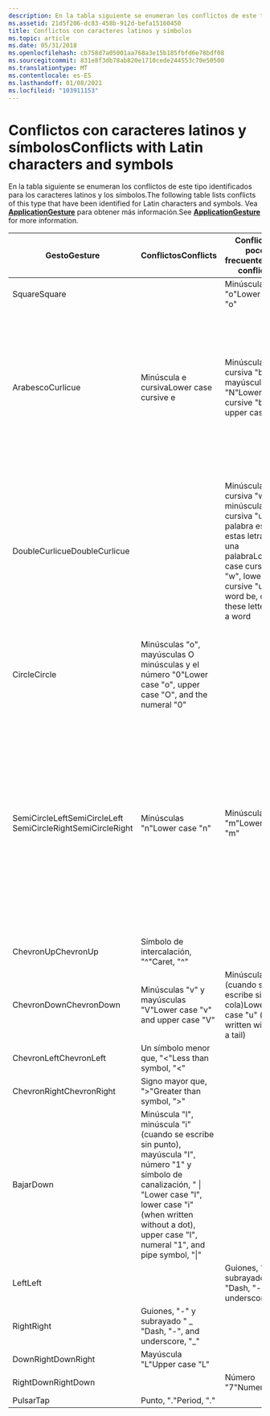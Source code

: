 ```yaml
---
description: En la tabla siguiente se enumeran los conflictos de este tipo identificados para los caracteres latinos y los símbolos.
ms.assetid: 21d5f206-dc83-458b-912d-befa15160450
title: Conflictos con caracteres latinos y símbolos
ms.topic: article
ms.date: 05/31/2018
ms.openlocfilehash: cb758d7a05001aa768a3e15b185fbfd6e78bdf08
ms.sourcegitcommit: 831e8f3db78ab820e1710cede244553c70e50500
ms.translationtype: MT
ms.contentlocale: es-ES
ms.lasthandoff: 01/08/2021
ms.locfileid: "103911153"
---
```

# <a name="conflicts-with-latin-characters-and-symbols"></a><span data-ttu-id="b55bf-103">Conflictos con caracteres latinos y símbolos</span><span class="sxs-lookup"><span data-stu-id="b55bf-103">Conflicts with Latin characters and symbols</span></span>

<span data-ttu-id="b55bf-104">En la tabla siguiente se enumeran los conflictos de este tipo identificados para los caracteres latinos y los símbolos.</span><span class="sxs-lookup"><span data-stu-id="b55bf-104">The following table lists conflicts of this type that have been identified for Latin characters and symbols.</span></span> <span data-ttu-id="b55bf-105">Vea [**ApplicationGesture**](/windows/desktop/api/msinkaut/ne-msinkaut-inkapplicationgesture) para obtener más información.</span><span class="sxs-lookup"><span data-stu-id="b55bf-105">See [**ApplicationGesture**](/windows/desktop/api/msinkaut/ne-msinkaut-inkapplicationgesture) for more information.</span></span>



| <span data-ttu-id="b55bf-106">Gesto</span><span class="sxs-lookup"><span data-stu-id="b55bf-106">Gesture</span></span>                                              | <span data-ttu-id="b55bf-107">Conflictos</span><span class="sxs-lookup"><span data-stu-id="b55bf-107">Conflicts</span></span>                                                                                                                  | <span data-ttu-id="b55bf-108">Conflictos poco frecuentes</span><span class="sxs-lookup"><span data-stu-id="b55bf-108">Rare conflicts</span></span>                                                                                     | <span data-ttu-id="b55bf-109">Recomendación</span><span class="sxs-lookup"><span data-stu-id="b55bf-109">Recommendation</span></span>                                                                                                                                                                                                                                                                                                                              |
|------------------------------------------------------|----------------------------------------------------------------------------------------------------------------------------|----------------------------------------------------------------------------------------------------|---------------------------------------------------------------------------------------------------------------------------------------------------------------------------------------------------------------------------------------------------------------------------------------------------------------------------------------------|
| <span data-ttu-id="b55bf-110">Square</span><span class="sxs-lookup"><span data-stu-id="b55bf-110">Square</span></span><br/>                                    |                                                                                                                            | <span data-ttu-id="b55bf-111">Minúsculas "o"</span><span class="sxs-lookup"><span data-stu-id="b55bf-111">Lower case "o"</span></span><br/>                                                                          |                                                                                                                                                                                                                                                                                                                                             |
| <span data-ttu-id="b55bf-112">Arabesco</span><span class="sxs-lookup"><span data-stu-id="b55bf-112">Curlicue</span></span><br/>                                  | <span data-ttu-id="b55bf-113">Minúscula e cursiva</span><span class="sxs-lookup"><span data-stu-id="b55bf-113">Lower case cursive e</span></span><br/>                                                                                            | <span data-ttu-id="b55bf-114">Minúsculas cursiva "b" y mayúscula "N"</span><span class="sxs-lookup"><span data-stu-id="b55bf-114">Lower case cursive "b" and upper case "N"</span></span><br/>                                               | <span data-ttu-id="b55bf-115">El gesto de aplicación **arabesco** se usa a veces para un comando CUT.</span><span class="sxs-lookup"><span data-stu-id="b55bf-115">The **Curlicue** application gesture is sometimes used for a cut command.</span></span> <span data-ttu-id="b55bf-116">Dado que esta acción suele producirse en el contenido existente, buscar si está escrito sobre algún contenido ayuda a distinguir el gesto de la tinta subyacente.</span><span class="sxs-lookup"><span data-stu-id="b55bf-116">Because this action generally occurs on existing content, looking to see whether it is written on top of some content helps distinguish the gesture from the underlying ink.</span></span><br/>                                                                            |
| <span data-ttu-id="b55bf-117">DoubleCurlicue</span><span class="sxs-lookup"><span data-stu-id="b55bf-117">DoubleCurlicue</span></span><br/>                            |                                                                                                                            | <span data-ttu-id="b55bf-118">Minúsculas cursiva "w", minúscula cursiva "u", la palabra es o estas letras de una palabra</span><span class="sxs-lookup"><span data-stu-id="b55bf-118">Lower case cursive "w", lower case cursive "u", the word be, or these letters in a word</span></span><br/> | <span data-ttu-id="b55bf-119">El gesto de aplicación **DoubleCurlicue** se usa a veces para el comando copy.</span><span class="sxs-lookup"><span data-stu-id="b55bf-119">The **DoubleCurlicue** application gesture is sometimes used for the copy command.</span></span> <span data-ttu-id="b55bf-120">Dado que este gesto suele escribirse en el contenido existente, buscar si está escrito sobre algún contenido ayuda a distinguir este gesto de la tinta subyacente.</span><span class="sxs-lookup"><span data-stu-id="b55bf-120">Because this gesture is generally written on existing content, looking to see whether it is written on top of some content helps distinguish this gesture from the underlying ink.</span></span><br/>                                                             |
| <span data-ttu-id="b55bf-121">Circle</span><span class="sxs-lookup"><span data-stu-id="b55bf-121">Circle</span></span><br/>                                    | <span data-ttu-id="b55bf-122">Minúsculas "o", mayúsculas O minúsculas y el número "0"</span><span class="sxs-lookup"><span data-stu-id="b55bf-122">Lower case "o", upper case "O", and the numeral "0"</span></span><br/>                                                             |                                                                                                    |                                                                                                                                                                                                                                                                                                                                             |
| <span data-ttu-id="b55bf-123">SemiCircleLeft</span><span class="sxs-lookup"><span data-stu-id="b55bf-123">SemiCircleLeft</span></span><br/> <span data-ttu-id="b55bf-124">SemiCircleRight</span><span class="sxs-lookup"><span data-stu-id="b55bf-124">SemiCircleRight</span></span><br/> | <span data-ttu-id="b55bf-125">Minúsculas "n"</span><span class="sxs-lookup"><span data-stu-id="b55bf-125">Lower case "n"</span></span><br/>                                                                                                  | <span data-ttu-id="b55bf-126">Minúscula "m"</span><span class="sxs-lookup"><span data-stu-id="b55bf-126">Lower case "m"</span></span><br/>                                                                          | <span data-ttu-id="b55bf-127">Es más probable que el gesto de la aplicación **SemiCircleRight** esté en conflicto con estas letras.</span><span class="sxs-lookup"><span data-stu-id="b55bf-127">It is more likely that the **SemiCircleRight** application gesture conflicts with these letters.</span></span><br/> <span data-ttu-id="b55bf-128">Si la aplicación usa estos gestos de aplicación para los comandos deshacer y rehacer, una solución consiste en comprobar si la pila de deshacer tiene todo.</span><span class="sxs-lookup"><span data-stu-id="b55bf-128">If your application uses these application gestures for undo and redo commands, one solution is to check whether the undo stack has anything in it.</span></span> <span data-ttu-id="b55bf-129">El resultado ayuda a determinar si el usuario está intentando realizar una puesta al día.</span><span class="sxs-lookup"><span data-stu-id="b55bf-129">The result helps determine whether the user is attempting a redo.</span></span><br/> |
| <span data-ttu-id="b55bf-130">ChevronUp</span><span class="sxs-lookup"><span data-stu-id="b55bf-130">ChevronUp</span></span><br/>                                 | <span data-ttu-id="b55bf-131">Símbolo de intercalación, "^"</span><span class="sxs-lookup"><span data-stu-id="b55bf-131">Caret, "^"</span></span><br/>                                                                                                      |                                                                                                    |                                                                                                                                                                                                                                                                                                                                             |
| <span data-ttu-id="b55bf-132">ChevronDown</span><span class="sxs-lookup"><span data-stu-id="b55bf-132">ChevronDown</span></span><br/>                               | <span data-ttu-id="b55bf-133">Minúsculas "v" y mayúsculas "V"</span><span class="sxs-lookup"><span data-stu-id="b55bf-133">Lower case "v" and upper case "V"</span></span><br/>                                                                               | <span data-ttu-id="b55bf-134">Minúscula "u" (cuando se escribe sin cola)</span><span class="sxs-lookup"><span data-stu-id="b55bf-134">Lower case "u" (when written without a tail)</span></span><br/>                                            |                                                                                                                                                                                                                                                                                                                                             |
| <span data-ttu-id="b55bf-135">ChevronLeft</span><span class="sxs-lookup"><span data-stu-id="b55bf-135">ChevronLeft</span></span><br/>                               | <span data-ttu-id="b55bf-136">Un símbolo menor que, "<"</span><span class="sxs-lookup"><span data-stu-id="b55bf-136">Less than symbol, "<"</span></span><br/>                                                                                        |                                                                                                    |                                                                                                                                                                                                                                                                                                                                             |
| <span data-ttu-id="b55bf-137">ChevronRight</span><span class="sxs-lookup"><span data-stu-id="b55bf-137">ChevronRight</span></span><br/>                              | <span data-ttu-id="b55bf-138">Signo mayor que, ">"</span><span class="sxs-lookup"><span data-stu-id="b55bf-138">Greater than symbol, ">"</span></span><br/>                                                                                     |                                                                                                    |                                                                                                                                                                                                                                                                                                                                             |
| <span data-ttu-id="b55bf-139">Bajar</span><span class="sxs-lookup"><span data-stu-id="b55bf-139">Down</span></span><br/>                                      | <span data-ttu-id="b55bf-140">Minúscula "l", minúscula "i" (cuando se escribe sin punto), mayúscula "I", número "1" y símbolo de canalización, " \| "</span><span class="sxs-lookup"><span data-stu-id="b55bf-140">Lower case "l", lower case "i" (when written without a dot), upper case "I", numeral "1", and pipe symbol, "\|"</span></span><br/> |                                                                                                    |                                                                                                                                                                                                                                                                                                                                             |
| <span data-ttu-id="b55bf-141">Left</span><span class="sxs-lookup"><span data-stu-id="b55bf-141">Left</span></span><br/>                                      |                                                                                                                            | <span data-ttu-id="b55bf-142">Guiones, "-" y subrayado " \_ "</span><span class="sxs-lookup"><span data-stu-id="b55bf-142">Dash, "-", and underscore, "\_"</span></span><br/>                                                         |                                                                                                                                                                                                                                                                                                                                             |
| <span data-ttu-id="b55bf-143">Right</span><span class="sxs-lookup"><span data-stu-id="b55bf-143">Right</span></span><br/>                                     | <span data-ttu-id="b55bf-144">Guiones, "-" y subrayado " \_ "</span><span class="sxs-lookup"><span data-stu-id="b55bf-144">Dash, "-", and underscore, "\_"</span></span><br/>                                                                                 |                                                                                                    |                                                                                                                                                                                                                                                                                                                                             |
| <span data-ttu-id="b55bf-145">DownRight</span><span class="sxs-lookup"><span data-stu-id="b55bf-145">DownRight</span></span><br/>                                 | <span data-ttu-id="b55bf-146">Mayúscula "L"</span><span class="sxs-lookup"><span data-stu-id="b55bf-146">Upper case "L"</span></span><br/>                                                                                                  |                                                                                                    |                                                                                                                                                                                                                                                                                                                                             |
| <span data-ttu-id="b55bf-147">RightDown</span><span class="sxs-lookup"><span data-stu-id="b55bf-147">RightDown</span></span><br/>                                 |                                                                                                                            | <span data-ttu-id="b55bf-148">Número "7"</span><span class="sxs-lookup"><span data-stu-id="b55bf-148">Numeral "7"</span></span><br/>                                                                             |                                                                                                                                                                                                                                                                                                                                             |
| <span data-ttu-id="b55bf-149">Pulsar</span><span class="sxs-lookup"><span data-stu-id="b55bf-149">Tap</span></span><br/>                                       | <span data-ttu-id="b55bf-150">Punto, "."</span><span class="sxs-lookup"><span data-stu-id="b55bf-150">Period, "."</span></span><br/>                                                                                                     |                                                                                                    |                                                                                                                                                                                                                                                                                                                                             |



 

 

 




